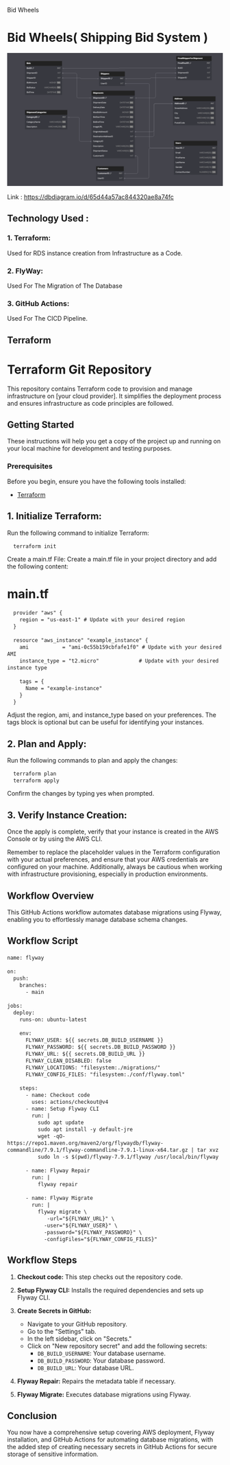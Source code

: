 Bid Wheels<h1>Bid Wheels( Shipping Bid System )</h1>

![img](https://github.com/Parthvaghela8/BidWheels/blob/main/ER-%20Diagram.png)

Link : https://dbdiagram.io/d/65d44a57ac844320ae8a74fc

<h2>Technology Used : </h2>

   <h3> 1. Terraform:   </h3>
            Used for RDS instance creation from Infrastructure as a Code.
    
   <h3> 2. FlyWay:   </h3>
            Used For The Migration of The Database

    
   <h3> 3. GitHub Actions:   </h3>
            Used For The CICD Pipeline.


<h2>Terraform</h2>

# Terraform Git Repository

This repository contains Terraform code to provision and manage infrastructure on [your cloud provider]. It simplifies the deployment process and ensures infrastructure as code principles are followed.

## Getting Started

These instructions will help you get a copy of the project up and running on your local machine for development and testing purposes.

### Prerequisites

Before you begin, ensure you have the following tools installed:

- [Terraform](https://www.terraform.io/downloads.html)



<h2>1.  Initialize Terraform:</h2>
Run the following command to initialize Terraform:


      terraform init
Create a main.tf File:
Create a main.tf file in your project directory and add the following content:


# main.tf

      provider "aws" {
        region = "us-east-1" # Update with your desired region
      }

      resource "aws_instance" "example_instance" {
        ami           = "ami-0c55b159cbfafe1f0" # Update with your desired AMI
        instance_type = "t2.micro"             # Update with your desired instance type

        tags = {
          Name = "example-instance"
        }
      }
Adjust the region, ami, and instance_type based on your preferences. The tags block is optional but can be useful for identifying your instances.

<h2>2.  Plan and Apply:</h2>
Run the following commands to plan and apply the changes:


      terraform plan
      terraform apply
Confirm the changes by typing yes when prompted.

<h2>3. Verify Instance Creation:</h2>
Once the apply is complete, verify that your instance is created in the AWS Console or by using the AWS CLI.


Remember to replace the placeholder values in the Terraform configuration with your actual preferences, and ensure that your AWS credentials are configured on your machine.
 Additionally, always be cautious when working with infrastructure provisioning, especially in production environments.

## Workflow Overview
 
This GitHub Actions workflow automates database migrations using Flyway, enabling you to effortlessly manage database schema changes.
 
## Workflow Script
 
```
name: flyway
 
on:
  push:
    branches:
      - main
 
jobs:
  deploy:
    runs-on: ubuntu-latest
 
    env:
      FLYWAY_USER: ${{ secrets.DB_BUILD_USERNAME }}
      FLYWAY_PASSWORD: ${{ secrets.DB_BUILD_PASSWORD }}
      FLYWAY_URL: ${{ secrets.DB_BUILD_URL }}
      FLYWAY_CLEAN_DISABLED: false
      FLYWAY_LOCATIONS: "filesystem:./migrations/"
      FLYWAY_CONFIG_FILES: "filesystem:./conf/flyway.toml"
 
    steps:
      - name: Checkout code
        uses: actions/checkout@v4
      - name: Setup Flyway CLI
        run: |
          sudo apt update
          sudo apt install -y default-jre
          wget -qO- https://repo1.maven.org/maven2/org/flywaydb/flyway-commandline/7.9.1/flyway-commandline-7.9.1-linux-x64.tar.gz | tar xvz
          sudo ln -s $(pwd)/flyway-7.9.1/flyway /usr/local/bin/flyway
 
      - name: Flyway Repair
        run: |
          flyway repair

      - name: Flyway Migrate
        run: |
          flyway migrate \
             -url="${FLYWAY_URL}" \
            -user="${FLYWAY_USER}" \
            -password="${FLYWAY_PASSWORD}" \
            -configFiles="${FLYWAY_CONFIG_FILES}"
```
 
## Workflow Steps
 
1. **Checkout code:** This step checks out the repository code.
 
2. **Setup Flyway CLI:** Installs the required dependencies and sets up Flyway CLI.
 
3. **Create Secrets in GitHub:**
   - Navigate to your GitHub repository.
   - Go to the "Settings" tab.
   - In the left sidebar, click on "Secrets."
   - Click on "New repository secret" and add the following secrets:
      - `DB_BUILD_USERNAME`: Your database username.
      - `DB_BUILD_PASSWORD`: Your database password.
      - `DB_BUILD_URL`: Your database URL.
 
4. **Flyway Repair:** Repairs the metadata table if necessary.
 
5. **Flyway Migrate:** Executes database migrations using Flyway.
 
## Conclusion
 
You now have a comprehensive setup covering AWS deployment, Flyway installation, and GitHub Actions for automating database migrations, with the added step of creating necessary secrets in GitHub Actions for secure storage of sensitive information.


